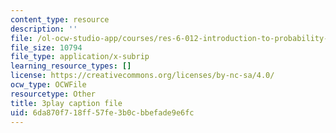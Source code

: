 ```yaml
---
content_type: resource
description: ''
file: /ol-ocw-studio-app/courses/res-6-012-introduction-to-probability-spring-2018/6da870f718ff57fe3b0cbbefade9e6fc_X-AzW70e2M0.srt
file_size: 10794
file_type: application/x-subrip
learning_resource_types: []
license: https://creativecommons.org/licenses/by-nc-sa/4.0/
ocw_type: OCWFile
resourcetype: Other
title: 3play caption file
uid: 6da870f7-18ff-57fe-3b0c-bbefade9e6fc
---
```

